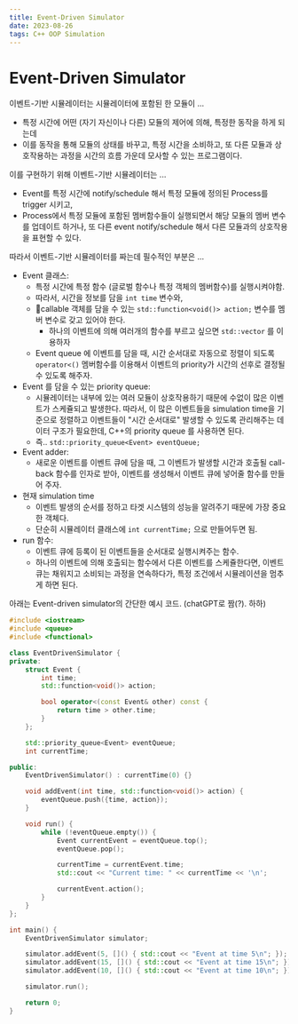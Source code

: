 ```yaml
---
title: Event-Driven Simulator
date: 2023-08-26
tags: C++ OOP Simulation
---
```


# Event-Driven Simulator

이벤트-기반 시뮬레이터는 시뮬레이터에 포함된 한 모듈이 ... 
- 특정 시간에 어떤 (자기 자신이나 다른) 모듈의 제어에 의해, 특정한 동작을 하게 되는데 
- 이를 동작을 통해 모듈의 상태를 바꾸고, 특정 시간을 소비하고, 또 다른 모듈과 상호작용하는 과정을 시간의 흐름 가운데 모사할 수 있는 프로그램이다.

이를 구현하기 위해 이벤트-기반 시뮬레이터는 ...
- Event를 특정 시간에 notify/schedule 해서 특정 모듈에 정의된 Process를 trigger 시키고,
- Process에서 특정 모듈에 포함된 멤버함수들이 실행되면서 해당 모듈의 멤버 변수를 업데이트 하거나, 또 다른 event notify/schedule 해서 다른 모듈과의 상호작용을 표현할 수 있다.

따라서 이벤트-기반 시뮬레이터를 짜는데 필수적인 부분은 ...
- Event 클래스: 
	- 특정 시간에 특정 함수 (글로벌 함수나 특정 객체의 멤버함수)를 실행시켜야함. 
	- 따라서, 시간을 정보를 담을 `int time` 변수와,
	- callable 객체를 담을 수 있는 `std::function<void()> action;` 변수를 멤버 변수로 갖고 있어야 한다. 
		- 하나의 이벤트에 의해 여러개의 함수를 부르고 싶으면 `std::vector` 를 이용하자
	- Event queue 에 이벤트를 담을 때, 시간 순서대로 자동으로 정렬이 되도록 `operator<()` 멤버함수를 이용해서 이벤트의 priority가 시간의 선후로 결정될 수 있도록 해주자.
- Event 를 담을 수 있는 priority queue:
	- 시뮬레이터는 내부에 있는 여러 모듈이 상호작용하기 때문에 수없이 많은 이벤트가 스케쥴되고 발생한다. 따라서, 이 많은 이벤트들을 simulation time을 기준으로 정렬하고 이벤트들이 "시간 순서대로" 발생할 수 있도록 관리해주는 데이터 구조가 필요한데, C++의 priority queue 를 사용하면 된다.
	- 즉.. `std::priority_queue<Event> eventQueue;`
- Event  adder:
	- 새로운 이벤트를 이벤트 큐에 담을 때, 그 이벤트가 발생할 시간과 호출될 call-back 함수를 인자로 받아, 이벤트를 생성해서 이벤트 큐에 넣어줄 함수를 만들어 주자.
-  현재 simulation time
	- 이벤트 발생의 순서를 정하고 타겟 시스템의 성능을 알려주기 때문에 가장 중요한 객체다. 
	- 단순히 시뮬레이터 클래스에 `int currentTime;` 으로 만들어두면 됨.
-  run 함수:
	- 이벤트 큐에 등록이 된 이벤트들을 순서대로 실행시켜주는 함수.
	- 하나의 이벤트에 의해 호출되는 함수에서 다른 이벤트를 스케쥴한다면, 이벤트 큐는 채워지고 소비되는 과정을 연속하다가, 특정 조건에서 시뮬레이션을 멈추게 하면 된다.

아래는 Event-driven simulator의 간단한 예시 코드. (chatGPT로 짬(?). 하하)

```cpp
#include <iostream>
#include <queue>
#include <functional>

class EventDrivenSimulator {
private:
    struct Event {
        int time;
        std::function<void()> action;

        bool operator<(const Event& other) const {
            return time > other.time;
        }
    };

    std::priority_queue<Event> eventQueue;
    int currentTime;

public:
    EventDrivenSimulator() : currentTime(0) {}

    void addEvent(int time, std::function<void()> action) {
        eventQueue.push({time, action});
    }

    void run() {
        while (!eventQueue.empty()) {
            Event currentEvent = eventQueue.top();
            eventQueue.pop();

            currentTime = currentEvent.time;
            std::cout << "Current time: " << currentTime << '\n';

            currentEvent.action();
        }
    }
};

int main() {
    EventDrivenSimulator simulator;

    simulator.addEvent(5, []() { std::cout << "Event at time 5\n"; });
    simulator.addEvent(15, []() { std::cout << "Event at time 15\n"; });
    simulator.addEvent(10, []() { std::cout << "Event at time 10\n"; });

    simulator.run();

    return 0;
}

```


  
